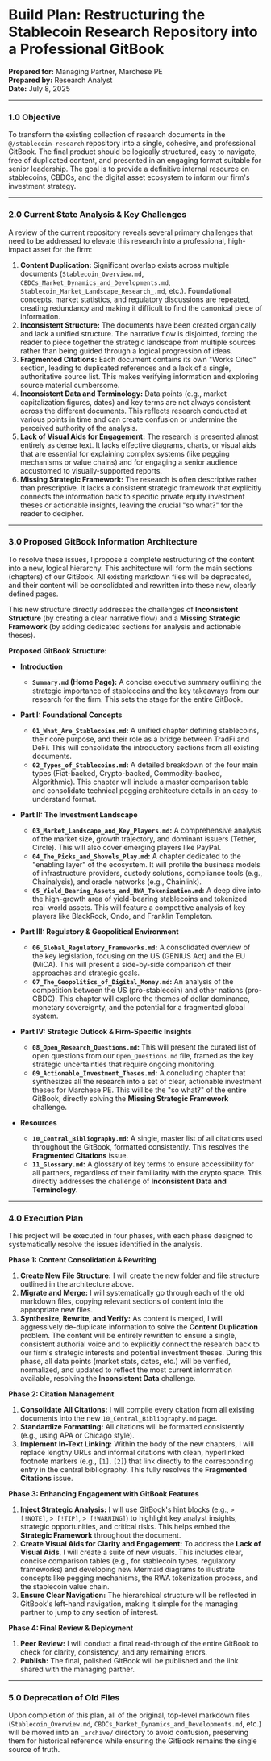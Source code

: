 # Build Plan: Restructuring the Stablecoin Research Repository into a Professional GitBook

**Prepared for:** Managing Partner, Marchese PE  
**Prepared by:** Research Analyst  
**Date:** July 8, 2025

---

### **1.0 Objective**

To transform the existing collection of research documents in the `@/stablecoin-research` repository into a single, cohesive, and professional GitBook. The final product should be logically structured, easy to navigate, free of duplicated content, and presented in an engaging format suitable for senior leadership. The goal is to provide a definitive internal resource on stablecoins, CBDCs, and the digital asset ecosystem to inform our firm's investment strategy.

---

### **2.0 Current State Analysis & Key Challenges**

A review of the current repository reveals several primary challenges that need to be addressed to elevate this research into a professional, high-impact asset for the firm:

1.  **Content Duplication:** Significant overlap exists across multiple documents (`Stablecoin_Overview.md`, `CBDCs_Market_Dynamics_and_Developments.md`, `Stablecoin_Market_Landscape_Research_.md`, etc.). Foundational concepts, market statistics, and regulatory discussions are repeated, creating redundancy and making it difficult to find the canonical piece of information.
2.  **Inconsistent Structure:** The documents have been created organically and lack a unified structure. The narrative flow is disjointed, forcing the reader to piece together the strategic landscape from multiple sources rather than being guided through a logical progression of ideas.
3.  **Fragmented Citations:** Each document contains its own "Works Cited" section, leading to duplicated references and a lack of a single, authoritative source list. This makes verifying information and exploring source material cumbersome.
4.  **Inconsistent Data and Terminology:** Data points (e.g., market capitalization figures, dates) and key terms are not always consistent across the different documents. This reflects research conducted at various points in time and can create confusion or undermine the perceived authority of the analysis.
5.  **Lack of Visual Aids for Engagement:** The research is presented almost entirely as dense text. It lacks effective diagrams, charts, or visual aids that are essential for explaining complex systems (like pegging mechanisms or value chains) and for engaging a senior audience accustomed to visually-supported reports.
6.  **Missing Strategic Framework:** The research is often descriptive rather than prescriptive. It lacks a consistent strategic framework that explicitly connects the information back to specific private equity investment theses or actionable insights, leaving the crucial "so what?" for the reader to decipher.

---

### **3.0 Proposed GitBook Information Architecture**

To resolve these issues, I propose a complete restructuring of the content into a new, logical hierarchy. This architecture will form the main sections (chapters) of our GitBook. All existing markdown files will be deprecated, and their content will be consolidated and rewritten into these new, clearly defined pages.

This new structure directly addresses the challenges of **Inconsistent Structure** (by creating a clear narrative flow) and a **Missing Strategic Framework** (by adding dedicated sections for analysis and actionable theses).

**Proposed GitBook Structure:**

*   **Introduction**
    *   **`Summary.md` (Home Page):** A concise executive summary outlining the strategic importance of stablecoins and the key takeaways from our research for the firm. This sets the stage for the entire GitBook.

*   **Part I: Foundational Concepts**
    *   **`01_What_Are_Stablecoins.md`:** A unified chapter defining stablecoins, their core purpose, and their role as a bridge between TradFi and DeFi. This will consolidate the introductory sections from all existing documents.
    *   **`02_Types_of_Stablecoins.md`:** A detailed breakdown of the four main types (Fiat-backed, Crypto-backed, Commodity-backed, Algorithmic). This chapter will include a master comparison table and consolidate technical pegging architecture details in an easy-to-understand format.

*   **Part II: The Investment Landscape**
    *   **`03_Market_Landscape_and_Key_Players.md`:** A comprehensive analysis of the market size, growth trajectory, and dominant issuers (Tether, Circle). This will also cover emerging players like PayPal.
    *   **`04_The_Picks_and_Shovels_Play.md`:** A chapter dedicated to the "enabling layer" of the ecosystem. It will profile the business models of infrastructure providers, custody solutions, compliance tools (e.g., Chainalysis), and oracle networks (e.g., Chainlink).
    *   **`05_Yield_Bearing_Assets_and_RWA_Tokenization.md`:** A deep dive into the high-growth area of yield-bearing stablecoins and tokenized real-world assets. This will feature a competitive analysis of key players like BlackRock, Ondo, and Franklin Templeton.

*   **Part III: Regulatory & Geopolitical Environment**
    *   **`06_Global_Regulatory_Frameworks.md`:** A consolidated overview of the key legislation, focusing on the US (GENIUS Act) and the EU (MiCA). This will present a side-by-side comparison of their approaches and strategic goals.
    *   **`07_The_Geopolitics_of_Digital_Money.md`:** An analysis of the competition between the US (pro-stablecoin) and other nations (pro-CBDC). This chapter will explore the themes of dollar dominance, monetary sovereignty, and the potential for a fragmented global system.

*   **Part IV: Strategic Outlook & Firm-Specific Insights**
    *   **`08_Open_Research_Questions.md`:** This will present the curated list of open questions from our `Open_Questions.md` file, framed as the key strategic uncertainties that require ongoing monitoring.
    *   **`09_Actionable_Investment_Theses.md`:** A concluding chapter that synthesizes all the research into a set of clear, actionable investment theses for Marchese PE. This will be the "so what?" of the entire GitBook, directly solving the **Missing Strategic Framework** challenge.

*   **Resources**
    *   **`10_Central_Bibliography.md`:** A single, master list of all citations used throughout the GitBook, formatted consistently. This resolves the **Fragmented Citations** issue.
    *   **`11_Glossary.md`:** A glossary of key terms to ensure accessibility for all partners, regardless of their familiarity with the crypto space. This directly addresses the challenge of **Inconsistent Data and Terminology**.

---

### **4.0 Execution Plan**

This project will be executed in four phases, with each phase designed to systematically resolve the issues identified in the analysis.

**Phase 1: Content Consolidation & Rewriting**
1.  **Create New File Structure:** I will create the new folder and file structure outlined in the architecture above.
2.  **Migrate and Merge:** I will systematically go through each of the old markdown files, copying relevant sections of content into the appropriate new files.
3.  **Synthesize, Rewrite, and Verify:** As content is merged, I will aggressively de-duplicate information to solve the **Content Duplication** problem. The content will be entirely rewritten to ensure a single, consistent authorial voice and to explicitly connect the research back to our firm's strategic interests and potential investment theses. During this phase, all data points (market stats, dates, etc.) will be verified, normalized, and updated to reflect the most current information available, resolving the **Inconsistent Data** challenge.

**Phase 2: Citation Management**
1.  **Consolidate All Citations:** I will compile every citation from all existing documents into the new `10_Central_Bibliography.md` page.
2.  **Standardize Formatting:** All citations will be formatted consistently (e.g., using APA or Chicago style).
3.  **Implement In-Text Linking:** Within the body of the new chapters, I will replace lengthy URLs and informal citations with clean, hyperlinked footnote markers (e.g., `[1]`, `[2]`) that link directly to the corresponding entry in the central bibliography. This fully resolves the **Fragmented Citations** issue.

**Phase 3: Enhancing Engagement with GitBook Features**
1.  **Inject Strategic Analysis:** I will use GitBook's hint blocks (e.g., `> [!NOTE]`, `> [!TIP]`, `> [!WARNING]`) to highlight key analyst insights, strategic opportunities, and critical risks. This helps embed the **Strategic Framework** throughout the document.
2.  **Create Visual Aids for Clarity and Engagement:** To address the **Lack of Visual Aids**, I will create a suite of new visuals. This includes clear, concise comparison tables (e.g., for stablecoin types, regulatory frameworks) and developing new Mermaid diagrams to illustrate concepts like pegging mechanisms, the RWA tokenization process, and the stablecoin value chain.
3.  **Ensure Clear Navigation:** The hierarchical structure will be reflected in GitBook's left-hand navigation, making it simple for the managing partner to jump to any section of interest.

**Phase 4: Final Review & Deployment**
1.  **Peer Review:** I will conduct a final read-through of the entire GitBook to check for clarity, consistency, and any remaining errors.
2.  **Publish:** The final, polished GitBook will be published and the link shared with the managing partner.

---

### **5.0 Deprecation of Old Files**

Upon completion of this plan, all of the original, top-level markdown files (`Stablecoin_Overview.md`, `CBDCs_Market_Dynamics_and_Developments.md`, etc.) will be moved into an `_archive/` directory to avoid confusion, preserving them for historical reference while ensuring the GitBook remains the single source of truth. 